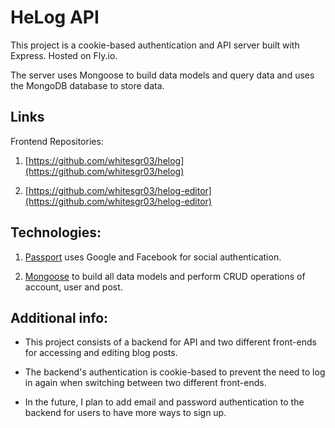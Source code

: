 # HeLog API

This project is a cookie-based authentication and API server built with Express. Hosted on Fly.io.

The server uses Mongoose to build data models and query data and uses the MongoDB database to store data.

## Links

Frontend Repositories:

1. [https://github.com/whitesgr03/helog](https://github.com/whitesgr03/helog)

2. [https://github.com/whitesgr03/helog-editor](https://github.com/whitesgr03/helog-editor)

## Technologies:

1. [Passport](https://www.passportjs.org/) uses Google and Facebook for social authentication.

2. [Mongoose](https://mongoosejs.com/) to build all data models and perform CRUD operations of account, user and post.

## Additional info:

-   This project consists of a backend for API and two different front-ends for accessing and editing blog posts.

-   The backend's authentication is cookie-based to prevent the need to log in again when switching between two different front-ends.

-   In the future, I plan to add email and password authentication to the backend for users to have more ways to sign up.
